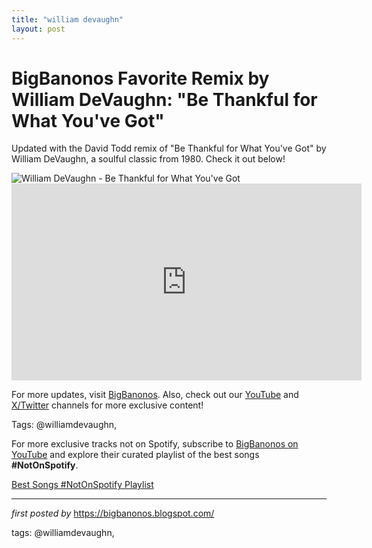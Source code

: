 ```yaml
---
title: "william devaughn"
layout: post
---
```

<!-- Title of the Post -->
<h1 >BigBanonos Favorite Remix by William DeVaughn: "Be Thankful for What You've Got"</h1> <!-- Introductory Text -->
<p >Updated with the David Todd remix of "Be Thankful for What You've Got" by William DeVaughn, a soulful classic from 1980. Check it out below!</p> <!-- Featured Image -->
<div > <img src="https://upload.wikimedia.org/wikipedia/en/5/51/Be_Thankful_For_What_You_Got.jpg" alt="William DeVaughn - Be Thankful for What You've Got" />
</div> <!-- YouTube Video Embed -->
<div > <iframe width="560" height="315" src="https://www.youtube.com/embed/KDTXljIqxRE" frameborder="0" allowfullscreen></iframe>
</div> <!-- Footer Links -->
<div > <p>For more updates, visit <a href="https://bigbanonos.blogspot.com/" target="_blank">BigBanonos</a>. Also, check out our <a href="https://www.youtube.com/@BigBanonos" target="_blank">YouTube</a> and <a href="https://x.com/bigbanonos" target="_blank">X/Twitter</a> channels for more exclusive content!</p>
</div> <!-- Tags -->
<p >Tags: @williamdevaughn,</p>


<!--Subscribe and Playlist Links-->
<div>
    <p>For more exclusive tracks not on Spotify, subscribe to <a href="https://www.youtube.com/@BigBanonos" target="_blank">BigBanonos on YouTube</a> and explore their curated playlist of the best songs <strong>#NotOnSpotify</strong>.</p>
    <p><a href="https://www.youtube.com/playlist?list=PLtuNtuTatqI0kFahUCbtbfenC_ET5O_tr" target="_blank">Best Songs #NotOnSpotify Playlist<br /></a></p></div>

<hr />

<p><em>first posted by</em> <a href="https://bigbanonos.blogspot.com/" rel="noopener" target="_new">https://bigbanonos.blogspot.com/</a></p>

<p>tags: @williamdevaughn,</p>
